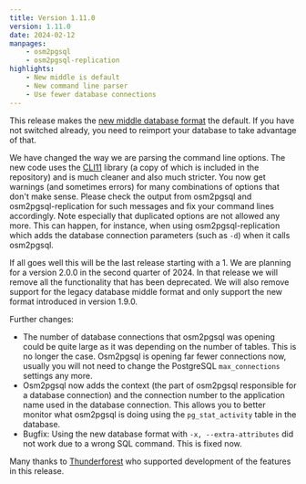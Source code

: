 ```yaml
---
title: Version 1.11.0
version: 1.11.0
date: 2024-02-12
manpages:
    - osm2pgsql
    - osm2pgsql-replication
highlights:
    - New middle is default
    - New command line parser
    - Use fewer database connections
---
```


This release makes the
[new middle database format](https://blog.jochentopf.com/2023-07-25-improving-the-middle-of-osm2pgsql.html)
the default. If you have not
switched already, you need to reimport your database to take advantage of that.

We have changed the way we are parsing the command line options. The new code
uses the [CLI11](https://github.com/CLIUtils/CLI11) library (a copy of which
is included in the repository) and is much cleaner and also much stricter. You
now get warnings (and sometimes errors) for many combinations of options that
don't make sense. Please check the output from osm2pgsql and
osm2pgsql-replication for such messages and fix your command lines accordingly.
Note especially that duplicated options are not allowed any more. This can
happen, for instance, when using osm2pgsql-replication which adds the database
connection parameters (such as `-d`) when it calls osm2pgsql.

If all goes well this will be the last release starting with a 1. We are
planning for a version 2.0.0 in the second quarter of 2024. In that release
we will remove all the functionality that has been deprecated. We will also remove
support for the legacy database middle format and only support the new format
introduced in version 1.9.0.

Further changes:
* The number of database connections that osm2pgsql was opening could be quite
  large as it was depending on the number of tables. This is no longer the case.
  Osm2pgsql is opening far fewer connections now, usually you will not need to
  change the PostgreSQL `max_connections` settings any more.
* Osm2pgsql now adds the context (the part of osm2pgsql responsible for a
  database connection) and the connection number to the application name
  used in the database connection. This allows you to better monitor what
  osm2pgsql is doing using the `pg_stat_activity` table in the database.
* Bugfix: Using the new database format with `-x, --extra-attributes` did not
  work due to a wrong SQL command. This is fixed now.

Many thanks to [Thunderforest](https://www.thunderforest.com/) who
supported development of the features in this release.
